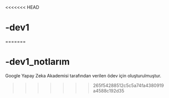 <<<<<<< HEAD
# -dev1
=======
# -dev1_notlarım
Google Yapay Zeka Akademisi tarafından verilen ödev için oluşturulmuştur.
>>>>>>> 265f54288512c5c5a74fa4380919a4588c192d35
